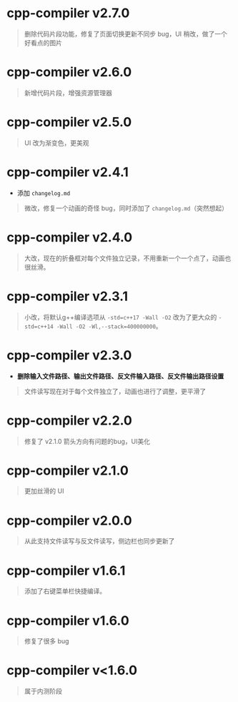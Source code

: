 # cpp-compiler v2.7.0
> 删除代码片段功能，修复了页面切换更新不同步 bug，UI 稍改，做了一个好看点的图片
# cpp-compiler v2.6.0
> 新增代码片段，增强资源管理器
# cpp-compiler v2.5.0
> UI 改为渐变色，更美观
# cpp-compiler v2.4.1
- 添加 `changelog.md`
> 微改，修复一个动画的奇怪 bug，同时添加了 `changelog.md`（突然想起）
# cpp-compiler v2.4.0
> 大改，现在的折叠框对每个文件独立记录，不用重新一个一个点了，动画也很丝滑。
# cpp-compiler v2.3.1
> 小改，将默认g++编译选项从 `-std=c++17 -Wall -O2` 改为了更大众的 `-std=c++14 -Wall -O2 -Wl,--stack=400000000`。
# cpp-compiler v2.3.0
- **删除输入文件路径、输出文件路径、反文件输入路径、反文件输出路径设置**
> 文件读写现在对于每个文件独立了，动画也进行了调整，更平滑了
# cpp-compiler v2.2.0
> 修复了 v2.1.0 箭头方向有问题的bug，UI美化
# cpp-compiler v2.1.0
> 更加丝滑的 UI
# cpp-compiler v2.0.0
> 从此支持文件读写与反文件读写，侧边栏也同步更新了
# cpp-compiler v1.6.1
> 添加了右键菜单栏快捷编译。
# cpp-compiler v1.6.0
> 修复了很多 bug
# cpp-compiler v<1.6.0
> 属于内测阶段